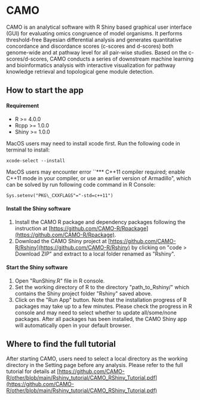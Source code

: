 # CAMO
CAMO is an analytical software with R Shiny based graphical user interface (GUI) for evaluating omics congruence of model organisms. It performs threshold-free Bayesian differential analysis and generates quantitative concordance and discordance scores (c-scores and d-scores) both genome-wide and at pathway level for all pair-wise studies. Based on the c-scores/d-scores, CAMO conducts a series of downstream machine learning and bioinformatics analysis with interactive visualization for pathway knowledge retrieval and topological gene module detection.

## How to start the app

#### Requirement
* R >= 4.0.0
* Rcpp >= 1.0.0
* Shiny >= 1.0.0

MacOS users may need to install xcode first. Run the following code in terminal to install:
```
xcode-select --install
```
MacOS users may encounter error ``*** C++11 compiler required; enable C++11 mode in your compiler, or use an earlier version of Armadillo", which can be solved by run following code command in R Console:
```
Sys.setenv("PKG\_CXXFLAGS"="-std=c++11")
```

#### Install the Shiny software
1. Install the CAMO R package and dependency packages following the instruction at [https://github.com/CAMO-R/Rpackage](https://github.com/CAMO-R/Rpackage).
2. Download the CAMO Shiny project at [https://github.com/CAMO-R/Rshiny](https://github.com/CAMO-R/Rshiny) by clicking on "code > Download ZIP" and extract to a local folder renamed as "Rshiny".

#### Start the Shiny software
1. Open "RunShiny.R" file in R console.
2. Set the working directory of R to the directory "path\_to\_Rshiny/" which contains the Shiny project folder "Rshiny" saved above.
3. Click on the "Run App" button.
Note that the installation progress of R packages may take up to a few minutes. Please check the progress in R console and may need to select whether to update all/some/none packages. After all packages has been installed, the CAMO Shiny app will automatically open in your default browser.

## Where to find the full tutorial 
After starting CAMO, users need to select a local directory as the working directory in the Setting page before any analysis. Please refer to the full tutorial for details at 
[https://github.com/CAMO-R/other/blob/main/Rshiny_tutorial/CAMO_RShiny_Tutorial.pdf](https://github.com/CAMO-R/other/blob/main/Rshiny_tutorial/CAMO_RShiny_Tutorial.pdf)


